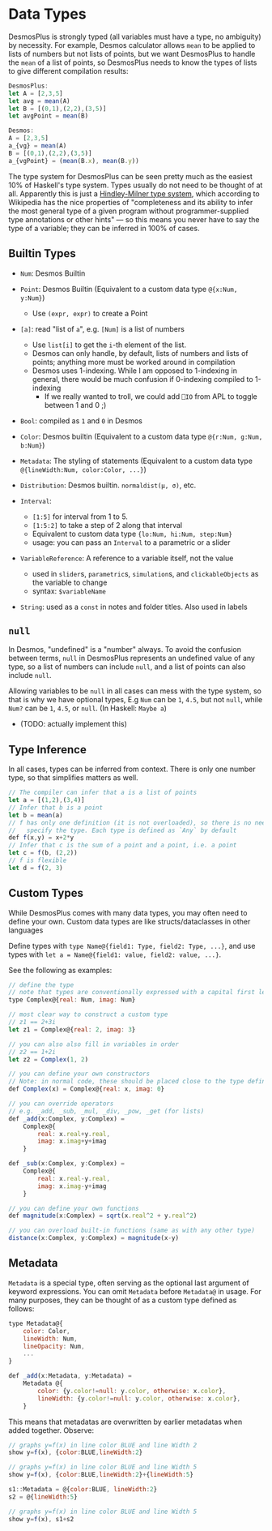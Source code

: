 # Data Types

DesmosPlus is strongly typed (all variables must have a type, no ambiguity) by necessity. For example, Desmos calculator allows `mean` to be applied to lists of numbers but not lists of points, but we want DesmosPlus to handle the `mean` of a list of points, so DesmosPlus needs to know the types of lists to give different compilation results:

```js
DesmosPlus:
let A = [2,3,5]
let avg = mean(A)
let B = [(0,1),(2,2),(3,5)]
let avgPoint = mean(B)

Desmos:
A = [2,3,5]
a_{vg} = mean(A)
B = [(0,1),(2,2),(3,5)]
a_{vgPoint} = (mean(B.x), mean(B.y))
```

The type system for DesmosPlus can be seen pretty much as the easiest 10% of Haskell's type system. Types usually do not need to be thought of at all. Apparently this is just a [Hindley-Milner type system](https://en.wikipedia.org/wiki/Hindley%E2%80%93Milner_type_system), which according to Wikipedia has the nice properties of "completeness and its ability to infer the most general type of a given program without programmer-supplied type annotations or other hints" — so this means you never have to say the type of a variable; they can be inferred in 100% of cases.

## Builtin Types

- `Num`: Desmos Builtin
- `Point`: Desmos Builtin (Equivalent to a custom data type `@{x:Num, y:Num}`)
  - Use `(expr, expr)` to create a Point
- `[a]`: read "list of `a`", e.g. `[Num]` is a list of numbers
  - Use `list[i]` to get the `i`-th element of the list.
  - Desmos can only handle, by default, lists of numbers and lists of points; anything more must be worked around in compilation
  - Desmos uses 1-indexing. While I am opposed to 1-indexing in general, there would be much confusion if 0-indexing compiled to 1-indexing
    - If we really wanted to troll, we could add `⎕IO` from APL to toggle between 1 and 0 ;)
- `Bool`: compiled as `1` and `0` in Desmos
- `Color`: Desmos builtin (Equivalent to a custom data type `@{r:Num, g:Num, b:Num}`)
- `Metadata`: The styling of statements (Equivalent to a custom data type `@{lineWidth:Num, color:Color, ...}`)
- `Distribution`: Desmos builtin. `normaldist(μ, σ)`, etc.
- `Interval`:
  - `[1:5]` for interval from 1 to 5.
  - `[1:5:2]` to take a step of 2 along that interval
  - Equivalent to custom data type `{lo:Num, hi:Num, step:Num}`
  - usage: you can pass an `Interval` to a parametric or a slider
- `VariableReference`: A reference to a variable itself, not the value
  - used in `slider`s, `parametric`s, `simulation`s, and `clickableObjects` as the variable to change
  - syntax: `$variableName`

- `String`: used as a `const` in notes and folder titles. Also used in labels

## `null`

In Desmos, "undefined" is a "number" always. To avoid the confusion between terms, `null` in DesmosPlus represents an undefined value of any type, so a list of numbers can include `null`, and a list of points can also include `null`.

Allowing variables to be `null` in all cases can mess with the type system, so that is why we have optional types, E.g `Num` can be `1`, `4.5`, but not `null`, while `Num?` can be `1`, `4.5`, or `null`. (In Haskell: `Maybe a`)
  - (TODO: actually implement this)

## Type Inference

In all cases, types can be inferred from context. There is only one number type, so that simplifies matters as well.

```js
// The compiler can infer that a is a list of points
let a = [(1,2),(3,4)]
// Infer that b is a point
let b = mean(a)
// f has only one definition (it is not overloaded), so there is no need to
//   specify the type. Each type is defined as `Any` by default
def f(x,y) = x+2*y
// Infer that c is the sum of a point and a point, i.e. a point
let c = f(b, (2,2))
// f is flexible
let d = f(2, 3)
```

## Custom Types

While DesmosPlus comes with many data types, you may often need to define your own. Custom data types are like structs/dataclasses in other languages

Define types with `type Name@{field1: Type, field2: Type, ...}`, and use types with `let a = Name@{field1: value, field2: value, ...}`.

See the following as examples:

```js
// define the type
// note that types are conventionally expressed with a capital first letter
type Complex@{real: Num, imag: Num}

// most clear way to construct a custom type
// z1 == 2+3i
let z1 = Complex@{real: 2, imag: 3}

// you can also also fill in variables in order
// z2 == 1+2i
let z2 = Complex(1, 2)

// you can define your own constructors
// Note: in normal code, these should be placed close to the type definition whenever possible
def Complex(x) = Complex@{real: x, imag: 0}

// you can override operators
// e.g. _add, _sub, _mul, _div, _pow, _get (for lists)
def _add(x:Complex, y:Complex) =
	Complex@{
		real: x.real+y.real,
		imag: x.imag+y+imag
	}

def _sub(x:Complex, y:Complex) =
	Complex@{
		real: x.real-y.real,
		imag: x.imag-y+imag
	}

// you can define your own functions
def magnitude(x:Complex) = sqrt(x.real^2 + y.real^2)

// you can overload built-in functions (same as with any other type)
distance(x:Complex, y:Complex) = magnitude(x-y)
```


## Metadata

`Metadata` is a special type, often serving as the optional last argument of keyword expressions. You can omit `Metadata` before `Metadata@` in usage. For many purposes, they can be thought of as a custom type defined as follows:

```js
type Metadata@{
	color: Color,
	lineWidth: Num,
	lineOpacity: Num,
	...
}

def _add(x:Metadata, y:Metadata) =
	Metadata @{
		color: {y.color!=null: y.color, otherwise: x.color},
		lineWidth: {y.color!=null: y.color, otherwise: x.color},
	}
```

This means that metadatas are overwritten by earlier metadatas when added together. Observe:

```js
// graphs y=f(x) in line color BLUE and line Width 2
show y=f(x), {color:BLUE,lineWidth:2}

// graphs y=f(x) in line color BLUE and line Width 5
show y=f(x), {color:BLUE,lineWidth:2}+{lineWidth:5}

s1::Metadata = @{color:BLUE, lineWidth:2}
s2 = @{lineWidth:5}

// graphs y=f(x) in line color BLUE and line Width 5
show y=f(x), s1+s2
```
